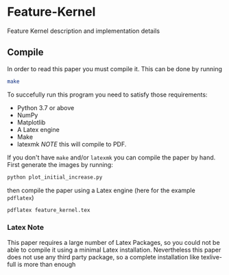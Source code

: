 # Feature-Kernel
Feature Kernel description and implementation details

## Compile
In order to read this paper you must compile it. This can be done by running  
```bash
make
```
To succefully run this program you need to satisfy those requirements:
 - Python 3.7 or above
 - NumPy
 - Matplotlib
 - A Latex engine
 - Make
 - latexmk
 *NOTE* this will compile to PDF.

If you don't have ```make``` and/or ```latexmk``` you can compile the paper by hand. 
First generate the images by running:
 ```bash
 python plot_initial_increase.py
 ```
 
 then compile the paper using a Latex engine (here 
 for the example ```pdflatex```)
 
```bash
pdflatex feature_kernel.tex
```
### Latex Note
This paper requires a large number of Latex Packages, so you could not be able to 
compile it using a minimal Latex installation. Nevertheless this paper does not use any
third party package, so a complete installation like texlive-full is more than enough



